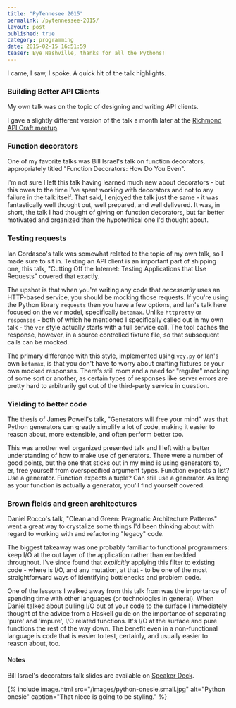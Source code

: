 ```yaml
---
title: "PyTennesee 2015"
permalink: /pytennessee-2015/
layout: post
published: true
category: programming
date: 2015-02-15 16:51:59
teaser: Bye Nashville, thanks for all the Pythons!
---
```


I came, I saw, I spoke. A quick hit of the talk highlights.

### Building Better API Clients

My own talk was on the topic of designing and writing API clients.

<script async class="speakerdeck-embed" data-id="6c3af95405254438a06bace32eb6ae0a" data-ratio="1.33333333333333" src="//speakerdeck.com/assets/embed.js"></script>

I gave a slightly different version of the talk a month later at the
[Richmond API Craft
meetup](http://www.meetup.com/API-Craft-RVA/events/220635022/).

### Function decorators

One of my favorite talks was Bill Israel's talk on function decorators,
appropriately titled "Function Decorators: How Do You Even".

I'm not sure I left this talk having learned much new about decorators -
but this owes to the time I've spent working with decorators and not to
any failure in the talk itself. That said, I enjoyed the talk just the
same - it was fantastically well thought out, well prepared, and well
delivered. It was, in short, the talk I had thought of giving on
function decorators, but far better motivated and organized than the
hypotethical one I'd thought about.

### Testing requests

Ian Cordasco's talk was somewhat related to the topic of my own talk, so
I made sure to sit in. Testing an API client is an important part of
shipping one, this talk, "Cutting Off the Internet: Testing Applications
that Use Requests" covered that exactly.

The upshot is that when you're writing any code that *necessarily* uses
an HTTP-based service, you should be mocking those requests. If you're
using the Python library `requests` then you have a few options, and
Ian's talk here focused on the `vcr` model, specifically `betamax`.
Unlike `httpretty` or `responses` - both of which he mentioned I
specifically called out in my own talk - the `vcr` style actually starts
with a full service call. The tool caches the response, however, in a
source controlled fixture file, so that subsequent calls can be mocked.

The primary difference with this style, implemented using `vcy.py` or
Ian's own `betamax`, is that you don't have to worry about crafting
fixtures or your own mocked responses. There's still room and a need for
"regular" mocking of some sort or another, as certain types of responses
like server errors are pretty hard to arbitrarily get out of the
third-party service in question.

### Yielding to better code

The thesis of James Powell's talk, "Generators will free your mind" was
that Python generators can greatly simplify a lot of code, making it
easier to reason about, more extensible, and often perform better too.

This was another well organized presented talk and I left with a better
understanding of how to make use of generators. There were a number of
good points, but the one that sticks out in my mind is using generators
to, er, free yourself from overspecified argument types. Function
expects a list? Use a generator. Function expects a tuple? Can still use
a generator. As long as your function is actually a generator, you'll
find yourself covered.

### Brown fields and green architectures

Daniel Rocco's talk, "Clean and Green: Pragmatic Architecture Patterns"
went a great way to crystalize some things I'd been thinking
about with regard to working with and refactoring "legacy" code.

The biggest takeaway was one probably familiar to functional
programmers: keep I/O at the out layer of the application rather than
embedded throughout. I've since found that *explicitly* applying this
filter to existing code - where is I/O, and any mutation, at that - to
be one of the most straightforward ways of identifying bottlenecks and
problem code.

One of the lessons I walked away from this talk from was the importance
of spending time with other languages (or technologies in general). When
Daniel talked about pulling I/O out of your code to the surface I
immediately thought of the advice from a Haskell guide on the importance
of separating 'pure' and 'impure', I/O related functions. It's I/O at
the surface and pure functions the rest of the way down. The benefit
even in a non-functional language is code that is easier to test,
certainly, and usually easier to reason about, too.

#### Notes

Bill Israel's decorators talk slides are available on [Speaker
Deck](https://speakerdeck.com/epochblue/python-decorators-how-do-you-even).

{% include image.html src="/images/python-onesie.small.jpg" alt="Python onesie" caption="That niece is going to be styling." %}
